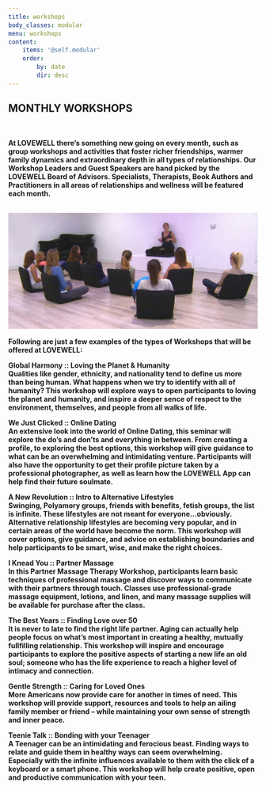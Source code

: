 ```yaml
---
title: workshops
body_classes: modular
menu: workshops
content:
    items: '@self.modular'
    order:
        by: date
        dir: desc
---
```


## MONTHLY WORKSHOPS

<br>
<div class="pure-g">
	<div class="workshopText pure-u-1 pure-u-md-1-2">
<p><b>
At LOVEWELL there’s something new going on every month, such as group workshops and activities
that foster richer friendships, warmer family dynamics and extraordinary depth in all types of
relationships. Our Workshop Leaders and Guest Speakers are hand picked by the LOVEWELL Board
of Advisors. Specialists, Therapists, Book Authors and Practitioners in all areas of relationships and
wellness will be featured each month.
</p><p><br>
    <img src="user/themes/antimatter/images/studio-box2.jpg"></p>
	</div>
	<div class="workshopText pure-u-1 pure-u-md-1-2">
<p>
<b>Following are just a few examples of the types of Workshops that will be offered at LOVEWELL:</b>
</p><p>
<b>Global Harmony</b> :: Loving the Planet & Humanity<br>
Qualities like gender, ethnicity, and nationality tend to define us more than being human.
What happens when we try to identify with all of humanity? This workshop will explore ways
to open participants to loving the planet and humanity, and inspire a deeper sence of
respect to the environment, themselves, and people from all walks of life.
</p><p>
<b>We Just Clicked</b> :: Online Dating<br>
An extensive look into the world of Online Dating, this seminar will explore the do’s and don’ts
and everything in between. From creating a profile, to exploring the best options, this workshop
will give guidance to what can be an overwhelming and intimidating venture. Participants will
also have the opportunity to get their profile picture taken by a professional photographer, as
well as learn how the LOVEWELL App can help find their future soulmate.
</p><p>
<b>A New Revolution</b> :: Intro to Alternative Lifestyles<br>
Swinging, Polyamory groups, friends with benefits, fetish groups, the list is infinite. These lifestyles
are not meant for everyone...obviously. Alternative relationship lifestyles are becoming very
popular, and in certain areas of the world have become the norm. This workshop will cover options,
give guidance, and advice on establishing boundaries and help participants to be smart,
wise, and make the right choices.
</p><p>
<b>I Knead You</b> :: Partner Massage<br>
In this Partner Massage Therapy Workshop, participants learn basic techniques of professional
massage and discover ways to communicate with their partners through touch. Classes use
professional-grade massage equipment, lotions, and linen, and many massage supplies will be
available for purchase after the class.
</p><p>
<b>The Best Years</b> :: Finding Love over 50<br>
It is never to late to find the right life partner. Aging can actually help people focus on what’s
most important in creating a healthy, mutually fullfilling relationship. This workshop will inspire
and encourage participants to explore the positive aspects of starting a new life an old soul;
someone who has the life experience to reach a higher level of intimacy and connection.
</p><p>
<b>Gentle Strength</b> :: Caring for Loved Ones<br>
More Americans now provide care for another in times of need. This workshop will provide support,
resources and tools to help an ailing family member or friend – while maintaining your
own sense of strength and inner peace.
</p><p>
<b>Teenie Talk</b> :: Bonding with your Teenager<br>
A Teenager can be an intimidating and ferocious beast. Finding ways to relate and guide
them in healthy ways can seem overwhelming. Especially with the infinite influences available
to them with the click of a keyboard or a smart phone. This workshop will help create positive,
open and productive communication with your teen.
</p>
	</div>
</div>
